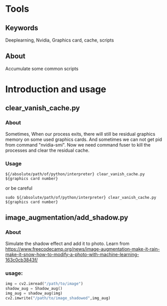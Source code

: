 # Tools

## Keywords

Deeplearning, Nvidia, Graphics card, cache, scripts

## About

Accumulate some common scripts

# Introduction and usage

## clear_vanish_cache.py

### About

Sometimes, When our process exits, there will still be residual graphics memory on some used graphics cards. And sometimes we can not get pid from command "nvidia-smi". Now we need command fuser to kill the processes and clear the residual cache.

### Usage

```shell
${/absolute/path/of/python/interpreter} clear_vanish_cache.py ${graphics card number} 
```

or be careful

```shell
sudo ${/absolute/path/of/python/interpreter} clear_vanish_cache.py ${graphics card number} 
```

## image_augmentation/add_shadow.py

### About

Simulate the shadow effect and add it to photo.
Learn from https://www.freecodecamp.org/news/image-augmentation-make-it-rain-make-it-snow-how-to-modify-a-photo-with-machine-learning-163c0cb3843f/

### usage:

```python
img = cv2.imread("/path/to/image")
shadow_aug = Shadow_aug()
img_aug = shadow_aug(img)
cv2.imwrite("/path/to/image_shadowed",img_aug)
```